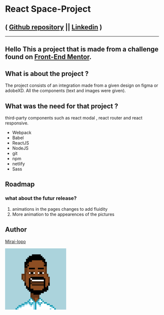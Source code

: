 # React Space-Project

 ( [Github repository](https://github.com/Jeremielopo)  || [Linkedin](https://www.linkedin.com/in/j%C3%A9r%C3%A9mie-lopopola-kasongo-5b61b117b/) )
 ---------------------------------------
* * *
## Hello This a project that is made from a challenge found on [Front-End Mentor](https://www.linkedin.com/in/j%C3%A9r%C3%A9mie-lopopola-kasongo-5b61b117b/).

##  What is about the project ?

 The project consists of an integration made from a given design on figma or adobeXD. All the components (text and images were given).

   



##   What was the need  for that project ? 
third-party components such as react modal , react router and react responsive. 


- Webpack 
- Babel 
- ReactJS
- NodeJS
- git 
- npm 
- netlify 
- Sass 

## Roadmap

### what about the futur release? 

1. animations in the pages changes to add fluidity 
2. More animation to the appearences of the pictures


## Author 

[Mirai-lopo](https://github.com/Jeremielopo)

<img src="./me.png" alt="myself" width="200"/>
